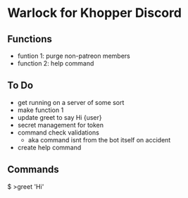 # Warlock for Khopper Discord

## Functions

* funtion 1: purge non-patreon members
* function 2: help command

## To Do

* get running on a server of some sort
* make function 1
* update greet to say Hi {user}
* secret management for token
* command check validations
  * aka command isnt from the bot itself on accident
* create help command

## Commands

$ >greet
'Hi'
